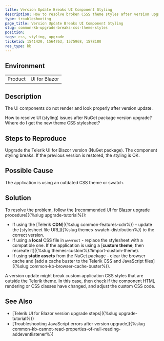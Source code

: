 ```yaml
---
title: Version Update Breaks UI Component Styling
description: How to resolve broken CSSS theme styles after version upgrade of Telerik UI for Blazor
type: troubleshooting
page_title: Version Update Breaks UI Component Styling
slug: common-kb-upgrade-breaks-css-theme-styles
position: 
tags: css, styling, upgrade
ticketid: 1541420, 1564763, 1575968, 1578100
res_type: kb
---
```


## Environment

<table>
    <tbody>
        <tr>
          <td>Product</td>
          <td>UI for Blazor</td>
        </tr>
    </tbody>
</table>

## Description

The UI components do not render and look properly after version update.

How to resolve UI (styling) issues after NuGet package version upgrade? Where do I get the new theme CSS stylesheet?

## Steps to Reproduce

Upgrade the Telerik UI for Blazor version (NuGet package). The component styling breaks. If the previous version is restored, the styling is OK.

## Possible Cause

The application is using an outdated CSS theme or swatch.

## Solution

To resolve the problem, follow the [recommended UI for Blazor upgrade procedure]({%slug upgrade-tutorial%}):

* If using the [Telerik **CDN**]({%slug common-features-cdn%}) - update the [stylesheet file URL]({%slug themes-swatch-distribution%}) to the correct version.
* If using a **local** CSS file in `wwwroot` - replace the stylesheet with a compatible one. If the application is using a [**custom theme**, then recreate it]({%slug themes-custom%}#import-custom-theme).
* If using **static assets** from the NuGet package - clear the browser cache and [add a cache buster to the Telerik CSS and JavaScript files]({%slug common-kb-browser-cache-buster%}).

A version update might break custom application CSS styles that are outside the Telerik theme. In this case, then check if the component HTML rendering or CSS classes have changed, and adjust the custom CSS code.

## See Also

* [Telerik UI for Blazor version upgrade steps]({%slug upgrade-tutorial%})
* [Troubleshooting JavaScript errors after version upgrade]({%slug common-kb-cannot-read-properties-of-null-reading-addeventlistener%})
